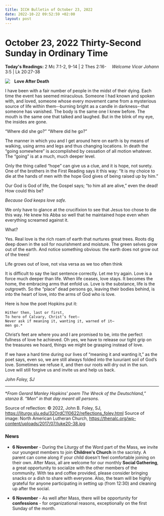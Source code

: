 ```yaml
---
title: ICCH Bulletin of October 23, 2022
date: 2022-10-22 09:52:59 +02:00
layout: post
---
```


# October 23, 2022 Thirty-Second Sunday in Ordinary Time 
<span style="float: right"><em>Welcome Vicar Johann</em></span>
**Today's Readings:** 2 Mc 7:1-2, 9-14 | 2 Thes 2:16-3:5 | Lk 20:27-38


<img style="float: left; margin-right: 1em;" src="https://thenalc.org/wp-content/uploads/2017/07/luke20-38.jpg">

**Love After Death**

I have been with a fair number of people in the midst of their dying. Each time the event has seemed miraculous. Someone I had known and spoken with, and loved, someone whose every movement came from a mysterious source of life within them--burning bright as a candle in darkness--that someone has vanished. The body is the same one I knew before. The mouth is the same one that talked and laughed. But in the blink of my eye, the insides are gone.

  “Where did she go?” “Where did he go?” 

 The manner in which you and I get around here on earth is by means of walking, using arms and legs and thus changing locations. In death the “going somewhere” is accomplished by cessation of all motion whatever. The “going” is at a much, much deeper level.

Only the thing called “hope” can give us a clue, and it is hope, not surety. One of the brothers in the First Reading says it this way: “It is my choice to die at the hands of men with the hope God gives of being raised up by him.”

Our God is God of life, the Gospel says; “to him all are alive,” even the dead! How could this be?

*Because God keeps love safe.*

We only have to glance at the crucifixion to see that Jesus too chose to die this way. He knew his Abba so well that he maintained hope even when everything screamed against it.

What?

Yes. Real love is the rich roam of earth that nurtures great trees. Roots dig deep down in the soil for nourishment and moisture. The green selves grow out of the earth. And notice something obvious: the earth does not grow out of the trees!

Life grows out of love, not visa versa as we too often think

It is difficult to say the last sentence correctly. Let me try again. Love is a force much deeper than life. When life ceases, love stays. It becomes the home, the embracing arms that enfold us. Love is the substance, life is the outgrowth. So the “place” dead persons go, leaving their bodies behind, is into the heart of love, into the arms of God who is love.

Here is how the poet Hopkins put it:

    Hither then, last or first,
    To hero of Calvary, Christ’s feet—
    Never ask if meaning it, wanting it, warned of it—
    men go.*

Christ’s feet are where you and I are promised to be, into the perfect fullness of love he achieved. Oh yes, we have to release our tight grip on the treasures we hoard, things we might be grasping instead of love.

If we have a hard time during our lives of “meaning it and wanting it,” as the poet says, even so, we are still always folded into the luxuriant soil of God’s love. Sometimes we refuse it, and then our roots will dry out in the sun. Love will still forgive us and invite us and help us back. 

*John Foley, SJ*
___
**From Gerard Manley Hopkins' poem The Wreck of the Deutschland,” stanza 8. “Men” in that day meant all persons.*

Source of reflection: © 2022, John B. Foley, SJ, https://liturgy.slu.edu/32OrdC110622/reflections_foley.html
Source of image: North American Lutheran Church, https://thenalc.org/wp-content/uploads/2017/07/luke20-38.jpg

### News 

* **6 November** - During the Liturgy of the Word part of the Mass, we invite our youngest members to join **Children's Church** in the sacristy. A parent can come along if your child doesn't feel comfortable joining on their own.
After Mass, all are welcome for our monthly **Social Gathering**, a great opportunity to socialize with the other members of the community. With tea and coffee provided, please consider bringing snacks or a dish to share with everyone. Also, the team will be highly grateful for anyone participating in setting up (from 12:30) and cleaning up after the social.

* **6 November** - As well after Mass, there will be opportunity for **confessions** - for organizational reasons, exceptionally on the first Sunday of the month.

